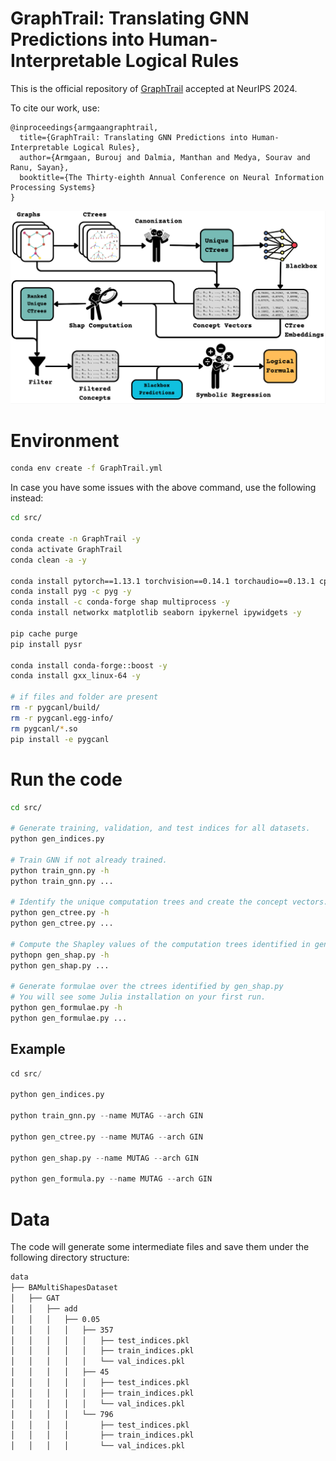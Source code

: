 # GraphTrail: Translating GNN Predictions into Human-Interpretable Logical Rules

This is the official repository of [GraphTrail](https://openreview.net/pdf?id=fzlMza6dRZ) accepted at NeurIPS 2024.

To cite our work, use:
```
@inproceedings{armgaangraphtrail,
  title={GraphTrail: Translating GNN Predictions into Human-Interpretable Logical Rules},
  author={Armgaan, Burouj and Dalmia, Manthan and Medya, Sourav and Ranu, Sayan},
  booktitle={The Thirty-eighth Annual Conference on Neural Information Processing Systems}
}
```

![GraphTrail's Pipeline](pipeline.png)

# Environment
```bash
conda env create -f GraphTrail.yml
```

In case you have some issues with the above command, use the following instead:
```bash
cd src/

conda create -n GraphTrail -y
conda activate GraphTrail
conda clean -a -y

conda install pytorch==1.13.1 torchvision==0.14.1 torchaudio==0.13.1 cpuonly -c pytorch -y
conda install pyg -c pyg -y
conda install -c conda-forge shap multiprocess -y
conda install networkx matplotlib seaborn ipykernel ipywidgets -y

pip cache purge
pip install pysr

conda install conda-forge::boost -y
conda install gxx_linux-64 -y

# if files and folder are present
rm -r pygcanl/build/
rm -r pygcanl.egg-info/
rm pygcanl/*.so
pip install -e pygcanl
```

# Run the code
```bash
cd src/

# Generate training, validation, and test indices for all datasets.
python gen_indices.py

# Train GNN if not already trained.
python train_gnn.py -h
python train_gnn.py ...

# Identify the unique computation trees and create the concept vectors.
python gen_ctree.py -h
python gen_ctree.py ...

# Compute the Shapley values of the computation trees identified in gen_ctree.py
pythopn gen_shap.py -h
python gen_shap.py ...

# Generate formulae over the ctrees identified by gen_shap.py
# You will see some Julia installation on your first run.
python gen_formulae.py -h
python gen_formulae.py ...
```

## Example
```python
cd src/

python gen_indices.py

python train_gnn.py --name MUTAG --arch GIN

python gen_ctree.py --name MUTAG --arch GIN

python gen_shap.py --name MUTAG --arch GIN

python gen_formula.py --name MUTAG --arch GIN
```

# Data
The code will generate some intermediate files and save them under the following directory structure:
```bash
data
├── BAMultiShapesDataset
│   ├── GAT
│   │   ├── add
│   │   │   ├── 0.05
│   │   │   │   ├── 357
│   │   │   │   │   ├── test_indices.pkl
│   │   │   │   │   ├── train_indices.pkl
│   │   │   │   │   └── val_indices.pkl
│   │   │   │   ├── 45
│   │   │   │   │   ├── test_indices.pkl
│   │   │   │   │   ├── train_indices.pkl
│   │   │   │   │   └── val_indices.pkl
│   │   │   │   └── 796
│   │   │   │       ├── test_indices.pkl
│   │   │   │       ├── train_indices.pkl
│   │   │   │       └── val_indices.pkl
```

